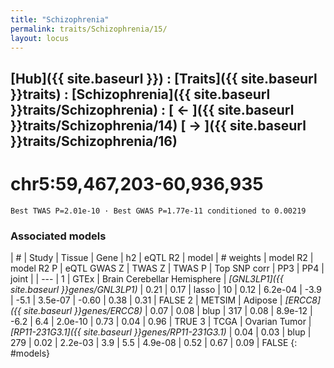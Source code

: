 ```yaml
---
title: "Schizophrenia"
permalink: traits/Schizophrenia/15/ 
layout: locus
---
```


## [Hub]({{ site.baseurl }}) : [Traits]({{ site.baseurl }}traits) : [Schizophrenia]({{ site.baseurl }}traits/Schizophrenia) :  [ ← ]({{ site.baseurl }}traits/Schizophrenia/14)  [ → ]({{ site.baseurl }}traits/Schizophrenia/16)

# chr5:59,467,203-60,936,935

`Best TWAS P=2.01e-10 · Best GWAS P=1.77e-11 conditioned to 0.00219`

<script>
Plotly.d3.csv("../15.cond.csv", function(data){ processData(data) } );
</script><div id="graph"></div>

### Associated models

| # | Study | Tissue | Gene | h2 | eQTL R2 | model | # weights | model R2 | model R2 P | eQTL GWAS Z | TWAS Z | TWAS P | Top SNP corr | PP3 | PP4 | joint |
| --- |
1 | GTEx | Brain Cerebellar Hemisphere | *[GNL3LP1]({{ site.baseurl }}genes/GNL3LP1)* | 0.21 | 0.17 | lasso |  10 | 0.12 | 6.2e-04 | -3.9 | -5.1 | 3.5e-07 | -0.60 | 0.38 | 0.31 | FALSE
2 | METSIM | Adipose | *[ERCC8]({{ site.baseurl }}genes/ERCC8)* | 0.07 | 0.08 | blup | 317 | 0.08 | 8.9e-12 | -6.2 |  6.4 | 2.0e-10 |  0.73 | 0.04 | 0.96 |  TRUE
3 | TCGA | Ovarian Tumor | *[RP11-231G3.1]({{ site.baseurl }}genes/RP11-231G3.1)* | 0.04 | 0.03 | blup | 279 | 0.02 | 2.2e-03 |  3.9 |  5.5 | 4.9e-08 |  0.52 | 0.67 | 0.09 | FALSE
{: #models}

